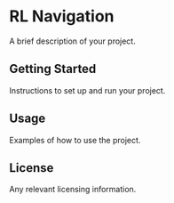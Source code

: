 # RL Navigation
A brief description of your project.

## Getting Started
Instructions to set up and run your project.

## Usage
Examples of how to use the project.

## License
Any relevant licensing information.